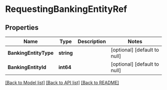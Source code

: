 # RequestingBankingEntityRef

## Properties
Name | Type | Description | Notes
------------ | ------------- | ------------- | -------------
**BankingEntityType** | **string** |  | [optional] [default to null]
**BankingEntityId** | **int64** |  | [optional] [default to null]

[[Back to Model list]](../README.md#documentation-for-models) [[Back to API list]](../README.md#documentation-for-api-endpoints) [[Back to README]](../README.md)

